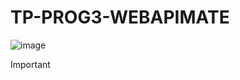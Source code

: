 # TP-PROG3-WEBAPIMATE
![image](https://github.com/user-attachments/assets/482f9079-0526-44b5-8407-ffd87df712e8)
> [!IMPORTANT]
[^1]: API PARA E COMMERCE
[^2]: CLEAN ARQUITECTURE
[^3]: AUTENTICACION JWT
[^4]: SQLlite
[^5]: ENTITYFRAMEWORK
[^6]: DTO
[^7]: PATRONREPOSITORY



